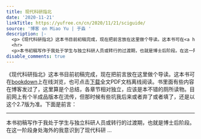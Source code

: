 ```yaml
---
title: 现代科研指北
date: '2020-11-21'
linkTitle: https://yufree.cn/cn/2020/11/21/sciguide/
source: '博客 on Miao Yu | 于淼 '
description: |-
  <p>《现代科研指北》这本书目前初稿完成，现在把前言放在这里做个导读。这本书可在<a href="https://bookdown.org/yufree/sciguide/">bookdown</a>上在线浏览，也可点击<a href="https://bookdown.org/yufree/sciguide/sciguide.pdf">下载</a>全文PDF文档离线阅读。书里面有些内容在博客发过了，这里算是个总结，各章节相对独立，应该是本不错的厕所读物。目前网上有个半成品版本在流传，但那时候有些坑我后来或者弃了或者填了，还是以这个2.7版为准。下面是前言：</p>
  <hr>
  <p>本书初稿写作于我处于学生与独立科研人员或转行的过渡期，也就是博士后阶段。在这一阶段身处海外的我意识到了现代科研 ...
disable_comments: true
---
```

<p>《现代科研指北》这本书目前初稿完成，现在把前言放在这里做个导读。这本书可在<a href="https://bookdown.org/yufree/sciguide/">bookdown</a>上在线浏览，也可点击<a href="https://bookdown.org/yufree/sciguide/sciguide.pdf">下载</a>全文PDF文档离线阅读。书里面有些内容在博客发过了，这里算是个总结，各章节相对独立，应该是本不错的厕所读物。目前网上有个半成品版本在流传，但那时候有些坑我后来或者弃了或者填了，还是以这个2.7版为准。下面是前言：</p>
<hr>
<p>本书初稿写作于我处于学生与独立科研人员或转行的过渡期，也就是博士后阶段。在这一阶段身处海外的我意识到了现代科研 ...